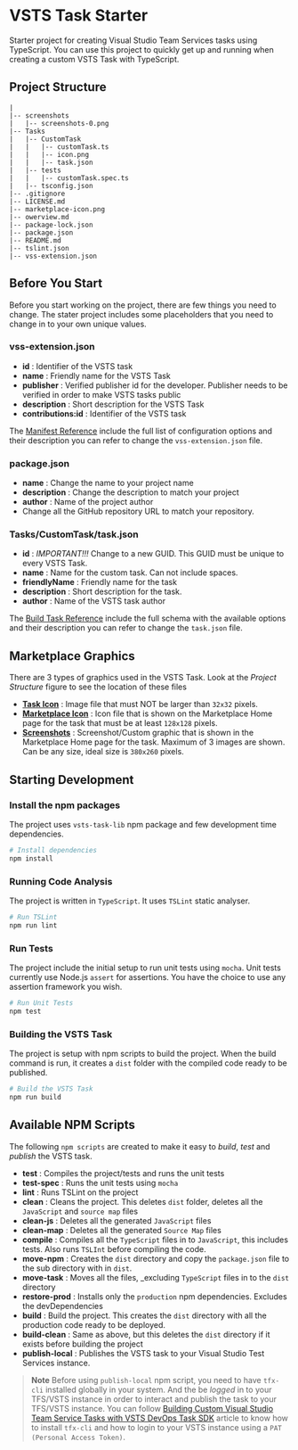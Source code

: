 # VSTS Task Starter
Starter project for creating Visual Studio Team Services tasks using TypeScript. You can use this project to quickly get up and running when creating a custom VSTS Task with TypeScript.


## Project Structure
```
|
|-- screenshots
|   |-- screenshots-0.png
|-- Tasks
|   |-- CustomTask
|   |   |-- customTask.ts
|   |   |-- icon.png
|   |   |-- task.json
|   |-- tests
|   |   |-- customTask.spec.ts
|   |-- tsconfig.json
|-- .gitignore
|-- LICENSE.md
|-- marketplace-icon.png
|-- owerview.md
|-- package-lock.json
|-- package.json
|-- README.md
|-- tslint.json
|-- vss-extension.json
```

## Before You Start
Before you start working on the project, there are few things you need to change. The stater project includes some placeholders that you need to change in to your own unique values.

### vss-extension.json

* **id** : Identifier of the VSTS task
* **name** : Friendly name for the VSTS Task
* **publisher** : Verified publisher id for the developer. Publisher needs to be verified in order to make VSTS tasks public
* **description** :  Short description for the VSTS Task
* **contributions:id** : Identifier of the VSTS task

The [Manifest Reference](1) include the full list of configuration options and their description you can refer to change the `vss-extension.json` file.

### package.json

* **name** : Change the name to your project name
* **description** : Change the description to match your project
* **author** : Name of the project author
* Change all the GitHub repository URL to match your repository.

### Tasks/CustomTask/task.json

* **id** : _IMPORTANT!!!_ Change to a new GUID. This GUID must be unique to every VSTS Task.
* **name** : Name for the custom task. Can not include spaces.
* **friendlyName** : Friendly name for the task
* **description** : Short description for the task.
* **author** : Name of the VSTS task author

The [Build Task Reference](2) include the full schema with the available options and their description you can refer to change the `task.json` file.

## Marketplace Graphics
There are 3 types of graphics used in the VSTS Task. Look at the _Project Structure_ figure to see the location of these files

* **[Task Icon](task-icon)** : Image file that must NOT be larger than `32x32` pixels.
* **[Marketplace Icon](marketplace-icon)** : Icon file that is shown on the Marketplace Home page for the task that must be at least `128x128` pixels.
* **[Screenshots](screenshot-img)** : Screenshot/Custom graphic that is shown in the Marketplace Home page for the task. Maximum of 3 images are shown. Can be any size, ideal size is `380x260` pixels.


## Starting Development
### Install the npm packages
The project uses `vsts-task-lib` npm package and few development time dependencies.

```bash
# Install dependencies
npm install
```

### Running Code Analysis
The project is written in `TypeScript`. It uses `TSLint` static analyser.

```bash
# Run TSLint
npm run lint
```

### Run Tests
The project include the initial setup to run unit tests using `mocha`. Unit tests currently use Node.js `assert` for assertions. You have the choice to use any assertion framework you wish.

```bash
# Run Unit Tests
npm test
```

### Building the VSTS Task
The project is setup with npm scripts to build the project. When the build command is run, it creates a `dist` folder with the compiled code ready to be published.

```bash
# Build the VSTS Task
npm run build
```

## Available NPM Scripts
The following `npm scripts` are created to make it easy to _build_, _test_ and _publish_ the VSTS task.

* **test** : Compiles the project/tests and runs the unit tests
* **test-spec** : Runs the unit tests using `mocha`
* **lint** : Runs TSLint on the project
* **clean** : Cleans the project. This deletes `dist` folder, deletes all the `JavaScript` and `source map` files
* **clean-js** : Deletes all the generated `JavaScript` files
* **clean-map** : Deletes all the generated `Source Map` files
* **compile** : Compiles all the `TypeScript` files in to `JavaScript`, this includes tests. Also runs `TSLInt` before compiling the code.
* **move-npm** : Creates the `dist` directory and copy the `package.json` file to the sub directory with in `dist`.
* **move-task** : Moves all the files, _excluding `TypeScript` files in to the `dist` directory
* **restore-prod** : Installs only the `production` npm dependencies. Excludes the devDependencies
* **build** : Build the project. This creates the `dist` directory with all the production code ready to be deployed.
* **build-clean** : Same as above, but this deletes the `dist` directory if it exists before building the project
* **publish-local** : Publishes the VSTS task to your Visual Studio Test Services instance.


> **Note**
> Before using `publish-local` npm script, you need to have `tfx-cli` installed globally in your system. And the be _logged_ in to your TFS/VSTS instance in order to interact and publish the task to your TFS/VSTS instance. You can follow [Building Custom Visual Studio Team Service Tasks with VSTS DevOps Task SDK](3) article to know how to install `tfx-cli` and how to login to your VSTS instance using a `PAT (Personal Access Token)`.








[1]: https://docs.microsoft.com/en-us/vsts/extend/develop/manifest
[2]: https://docs.microsoft.com/en-us/vsts/extend/develop/build-task-schema
[3]: https://wpdevkvk.wordpress.com/2017/08/05/building-custom-visual-studio-team-service-tasks-with-vsts-devops-task-sdk/

[task-icon]: https://raw.githubusercontent.com/kasunkv/vsts-task-starter/update-readme/Tasks/CustomTask/icon.png
[marketplace-icon]: https://raw.githubusercontent.com/kasunkv/vsts-task-starter/master/marketplace-icon.png
[screenshot-img]: https://raw.githubusercontent.com/kasunkv/vsts-task-starter/update-readme/screenshots/screenshot-0.png